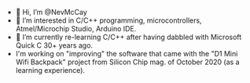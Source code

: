 - 👋 Hi, I’m @NevMcCay
- 👀 I’m interested in C/C++ programming, microcontrollers, Atmel/Microchip Studio, Arduino IDE.
- 🌱 I’m currently re-learning C/C++ after having dabbled with Microsoft Quick C 30+ years ago.
- I'm working on "improving" the software that came with the "D1 Mini Wifi Backpack" project
  from Silicon Chip mag. of October 2020 (as a learning experience).

<!---
NevMcCay/NevMcCay is a ✨ special ✨ repository because its `README.md` (this file) appears on your GitHub profile.
You can click the Preview link to take a look at your changes.
--->
